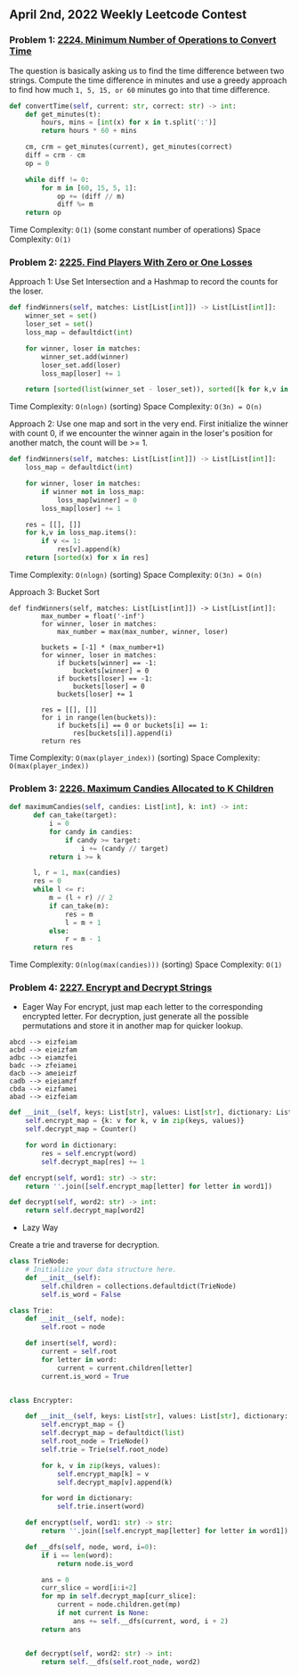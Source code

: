 ## April 2nd, 2022 Weekly Leetcode Contest


### Problem 1: [2224. Minimum Number of Operations to Convert Time](https://leetcode.com/problems/minimum-number-of-operations-to-convert-time/)

The question is basically asking us to find the time difference between two strings. Compute the time difference in minutes and use a greedy approach to find how much `1, 5, 15, or 60` minutes go into that time difference.

```python
def convertTime(self, current: str, correct: str) -> int:
    def get_minutes(t):
        hours, mins = [int(x) for x in t.split(':')]
        return hours * 60 + mins

    cm, crm = get_minutes(current), get_minutes(correct)
    diff = crm - cm
    op = 0

    while diff != 0:
        for m in [60, 15, 5, 1]:
            op += (diff // m)
            diff %= m
    return op
```

Time Complexity: `O(1)` (some constant number of operations)
Space Complexity: `O(1)`

### Problem 2: [2225. Find Players With Zero or One Losses](https://leetcode.com/problems/find-players-with-zero-or-one-losses/)

Approach 1: Use Set Intersection and a Hashmap to record the counts for the loser.

```python
def findWinners(self, matches: List[List[int]]) -> List[List[int]]:
    winner_set = set()
    loser_set = set()
    loss_map = defaultdict(int)

    for winner, loser in matches:
        winner_set.add(winner)
        loser_set.add(loser)
        loss_map[loser] += 1

    return [sorted(list(winner_set - loser_set)), sorted([k for k,v in loss_map.items() if v == 1])]
```

Time Complexity: `O(nlogn)` (sorting)
Space Complexity: `O(3n) = O(n)`

Approach 2: Use one map and sort in the very end. First initialize the winner with count 0, if we encounter the winner again in the loser's position for another match, the count will be >= 1.

```python
def findWinners(self, matches: List[List[int]]) -> List[List[int]]:
    loss_map = defaultdict(int)

    for winner, loser in matches:
        if winner not in loss_map:
            loss_map[winner] = 0
        loss_map[loser] += 1

    res = [[], []]
    for k,v in loss_map.items():
        if v <= 1:
            res[v].append(k)
    return [sorted(x) for x in res]
```

Time Complexity: `O(nlogn)` (sorting)
Space Complexity: `O(3n) = O(n)`

Approach 3: Bucket Sort

```
def findWinners(self, matches: List[List[int]]) -> List[List[int]]:
        max_number = float('-inf')
        for winner, loser in matches:
            max_number = max(max_number, winner, loser)

        buckets = [-1] * (max_number+1)
        for winner, loser in matches:
            if buckets[winner] == -1:
                buckets[winner] = 0
            if buckets[loser] == -1:
                buckets[loser] = 0
            buckets[loser] += 1

        res = [[], []]
        for i in range(len(buckets)):
            if buckets[i] == 0 or buckets[i] == 1:
                res[buckets[i]].append(i)
        return res
```

Time Complexity: `O(max(player_index))` (sorting)
Space Complexity: `O(max(player_index))`

### Problem 3: [2226. Maximum Candies Allocated to K Children](https://leetcode.com/problems/maximum-candies-allocated-to-k-children/)

```python
def maximumCandies(self, candies: List[int], k: int) -> int:
      def can_take(target):
          i = 0
          for candy in candies:
              if candy >= target:
                  i += (candy // target)
          return i >= k

      l, r = 1, max(candies)
      res = 0
      while l <= r:
          m = (l + r) // 2
          if can_take(m):
              res = m
              l = m + 1
          else:
              r = m - 1
      return res
```

Time Complexity: `O(nlog(max(candies)))` (sorting)
Space Complexity: `O(1)`


### Problem 4: [2227. Encrypt and Decrypt Strings](https://leetcode.com/problems/encrypt-and-decrypt-strings/)

* Eager Way
For encrypt, just map each letter to the corresponding encrypted letter.
For decryption, just generate all the possible permutations and store it in another map for quicker lookup.

```
abcd --> eizfeiam
acbd --> eieizfam
adbc --> eiamzfei
badc --> zfeiamei
dacb --> ameieizf
cadb --> eieiamzf
cbda --> eizfamei
abad --> eizfeiam
```


```python
def __init__(self, keys: List[str], values: List[str], dictionary: List[str]):
    self.encrypt_map = {k: v for k, v in zip(keys, values)}
    self.decrypt_map = Counter()

    for word in dictionary:
        res = self.encrypt(word)
        self.decrypt_map[res] += 1

def encrypt(self, word1: str) -> str:
    return ''.join([self.encrypt_map[letter] for letter in word1])

def decrypt(self, word2: str) -> int:
    return self.decrypt_map[word2]
```

* Lazy Way

Create a trie and traverse for decryption.

```python
class TrieNode:
    # Initialize your data structure here.
    def __init__(self):
        self.children = collections.defaultdict(TrieNode)
        self.is_word = False

class Trie:
    def __init__(self, node):
        self.root = node

    def insert(self, word):
        current = self.root
        for letter in word:
            current = current.children[letter]
        current.is_word = True


class Encrypter:

    def __init__(self, keys: List[str], values: List[str], dictionary: List[str]):
        self.encrypt_map = {}
        self.decrypt_map = defaultdict(list)
        self.root_node = TrieNode()
        self.trie = Trie(self.root_node)

        for k, v in zip(keys, values):
            self.encrypt_map[k] = v
            self.decrypt_map[v].append(k)

        for word in dictionary:
            self.trie.insert(word)

    def encrypt(self, word1: str) -> str:
        return ''.join([self.encrypt_map[letter] for letter in word1])

    def __dfs(self, node, word, i=0):
        if i == len(word):
            return node.is_word

        ans = 0
        curr_slice = word[i:i+2]
        for mp in self.decrypt_map[curr_slice]:
            current = node.children.get(mp)
            if not current is None:
                ans += self.__dfs(current, word, i + 2)
        return ans


    def decrypt(self, word2: str) -> int:
        return self.__dfs(self.root_node, word2)
```
